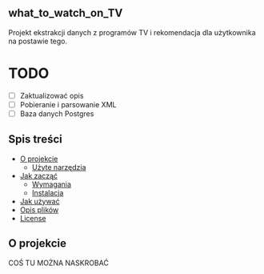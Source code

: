 ## what_to_watch_on_TV
Projekt ekstrakcji danych z programów TV i rekomendacja dla użytkownika na postawie tego. 

# TODO
- [ ] Zaktualizować opis
- [ ] Pobieranie i parsowanie XML
- [ ] Baza danych Postgres

<!-- TABLE OF CONTENTS -->
## Spis treści

* [O projekcie](#about-the-project)
  * [Użyte narzędzia](#built-with)
* [Jak zacząć](#getting-started)
  * [Wymagania](#prerequisites)
  * [Instalacja](#installation)
* [Jak używać](#usage)
* [Opis plików](#roadmap)
* [License](#license)


<!-- ABOUT THE PROJECT -->
## O projekcie


COŚ TU MOŻNA NASKROBAĆ
